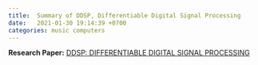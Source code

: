 ```yaml
---
title:  Summary of DDSP, Differentiable Digital Signal Processing
date:   2021-01-30 19:14:39 +0700
categories: music computers
---
```

**Research Paper:**
[DDSP: DIFFERENTIABLE DIGITAL SIGNAL PROCESSING](https://openreview.net/pdf?id=B1x1ma4tDr)


